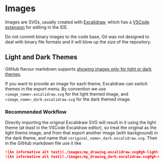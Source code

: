 # Images

Images are SVGs, usually created with [Excalidraw](https://excalidraw.com/), which has a [VSCode extension](https://marketplace.visualstudio.com/items?itemName=pomdtr.excalidraw-editor) for editing in the IDE.

Do not commit binary images to the code base, Git was not designed to deal with binary file formats and it will blow up the size of the repository.

## Light and Dark Themes

GitHub flavour markdown supports [showing images only for light or dark themes](https://docs.github.com/en/get-started/writing-on-github/getting-started-with-writing-and-formatting-on-github/basic-writing-and-formatting-syntax#specifying-the-theme-an-image-is-shown-to).

If you want to provide an image for each theme, Excalidraw can switch themes in the export menu. By convention we use `<image_name>.excalidraw.svg` for the light themed image, and `<image_name>_dark.excalidraw.svg` for the dark themed image.

### Recommended Workflow

Directly importing the original Excalidraw SVG will result in it using the light theme (at least in the VSCode Excaldraw editor), so treat the original as the light theme image, and from that export another image (with background) in the dark theme, and name that `<original_name>_dark.excalidraw.svg`. Then in the GitHub markdown file use it like

```markdown
![An informative alt text](./images/my_drawing.excalidraw.svg#gh-light-mode-only)
![An informative alt text](./images/my_drawing_dark.excalidraw.svg#gh-dark-mode-only)
```
